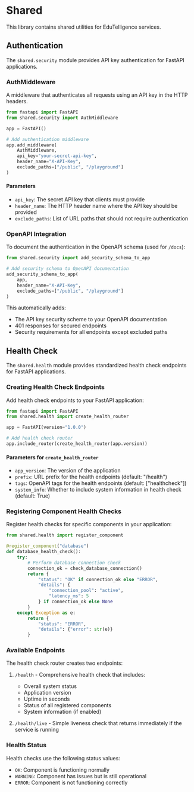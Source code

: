 # Shared

This library contains shared utilities for EduTelligence services.

## Authentication

The `shared.security` module provides API key authentication for FastAPI applications.

### AuthMiddleware

A middleware that authenticates all requests using an API key in the HTTP headers.

```python
from fastapi import FastAPI
from shared.security import AuthMiddleware

app = FastAPI()

# Add authentication middleware
app.add_middleware(
    AuthMiddleware,
    api_key="your-secret-api-key",
    header_name="X-API-Key",
    exclude_paths=["/public", "/playground"]
)
```

#### Parameters

- `api_key`: The secret API key that clients must provide
- `header_name`: The HTTP header name where the API key should be provided
- `exclude_paths`: List of URL paths that should not require authentication

### OpenAPI Integration

To document the authentication in the OpenAPI schema (used for `/docs`):

```python
from shared.security import add_security_schema_to_app

# Add security schema to OpenAPI documentation
add_security_schema_to_app(
    app, 
    header_name="X-API-Key", 
    exclude_paths=["/public", "/playground"]
)
```

This automatically adds:

- The API key security scheme to your OpenAPI documentation
- 401 responses for secured endpoints
- Security requirements for all endpoints except excluded paths

## Health Check

The `shared.health` module provides standardized health check endpoints for FastAPI applications.

### Creating Health Check Endpoints

Add health check endpoints to your FastAPI application:

```python
from fastapi import FastAPI
from shared.health import create_health_router

app = FastAPI(version="1.0.0")

# Add health check router
app.include_router(create_health_router(app.version))
```

#### Parameters for `create_health_router`

- `app_version`: The version of the application 
- `prefix`: URL prefix for the health endpoints (default: "/health")
- `tags`: OpenAPI tags for the health endpoints (default: ["healthcheck"])
- `system_info`: Whether to include system information in health check (default: True)

### Registering Component Health Checks

Register health checks for specific components in your application:

```python
from shared.health import register_component

@register_component("database")
def database_health_check():
    try:
        # Perform database connection check
        connection_ok = check_database_connection()
        return {
            "status": "OK" if connection_ok else "ERROR",
            "details": {
                "connection_pool": "active",
                "latency_ms": 5
            } if connection_ok else None
        }
    except Exception as e:
        return {
            "status": "ERROR",
            "details": {"error": str(e)}
        }
```

### Available Endpoints

The health check router creates two endpoints:

1. `/health` - Comprehensive health check that includes:
   - Overall system status
   - Application version
   - Uptime in seconds
   - Status of all registered components
   - System information (if enabled)

2. `/health/live` - Simple liveness check that returns immediately if the service is running

### Health Status

Health checks use the following status values:

- `OK`: Component is functioning normally
- `WARNING`: Component has issues but is still operational
- `ERROR`: Component is not functioning correctly